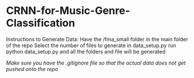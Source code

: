 # CRNN-for-Music-Genre-Classification

Instructions to Generate Data:
  Have the /fma_small folder in the main folder of the repo
  Select the number of files to generate in data_setup.py
  run python data_setup.py and all the folders and file will be generated

*Make sure you have the .gitignore file so that the actual data does not get pushed onto the repo*
